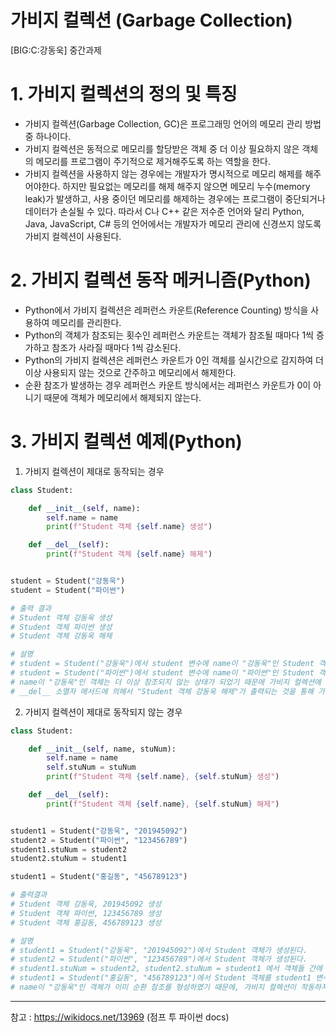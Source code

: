 # 가비지 컬렉션 (Garbage Collection)
[BIG:C:강동욱] 중간과제

# 1. 가비지 컬렉션의 정의 및 특징
- 가비지 컬렉션(Garbage Collection, GC)은 프로그래밍 언어의 메모리 관리 방법 중 하나이다.
- 가비지 컬렉션은 동적으로 메모리를 할당받은 객체 중 더 이상 필요하지 않은 객체의 메모리를 프로그램이 주기적으로 제거해주도록 하는 역할을 한다.  
- 가비지 컬렉션을 사용하지 않는 경우에는 개발자가 명시적으로 메모리 해제를 해주어야한다. 하지만 필요없는 메모리를 해제 해주지 않으면 메모리 누수(memory leak)가 발생하고, 사용 중이던 메모리를 해제하는 경우에는 프로그램이 중단되거나 데이터가 손실될 수 있다. 따라서 C나 C++ 같은 저수준 언어와 달리 Python, Java, JavaScript, C# 등의 언어에서는 개발자가 메모리 관리에 신경쓰지 않도록 가비지 컬렉션이 사용된다.

# 2. 가비지 컬렉션 동작 메커니즘(Python) 
- Python에서 가비지 컬렉션은 레퍼런스 카운트(Reference Counting) 방식을 사용하여 메모리를 관리한다.
- Python의 객체가 참조되는 횟수인 레퍼런스 카운트는 객체가 참조될 때마다 1씩 증가하고 참조가 사라질 때마다 1씩 감소된다.
- Python의 가비지 컬렉션은 레퍼런스 카운트가 0인 객체를 실시간으로 감지하여 더 이상 사용되지 않는 것으로 간주하고 메모리에서 해제한다.
- 순환 참조가 발생하는 경우 레퍼런스 카운트 방식에서는 레퍼런스 카운트가 0이 아니기 때문에 객체가 메모리에서 해제되지 않는다.

# 3. 가비지 컬렉션 예제(Python)
1. 가비지 컬렉션이 제대로 동작되는 경우
```python
class Student:

    def __init__(self, name):
        self.name = name
        print(f"Student 객체 {self.name} 생성")

    def __del__(self):
        print(f"Student 객체 {self.name} 해제")


student = Student("강동욱")
student = Student("파이썬")

# 출력 결과
# Student 객체 강동욱 생성
# Student 객체 파이썬 생성
# Student 객체 강동욱 해제

# 설명
# student = Student("강동욱")에서 student 변수에 name이 "강동욱"인 Student 객체가 생성된다.
# student = Student("파이썬")에서 student 변수에 name이 "파이썬"인 Student 객체가 생성된다.
# name이 "강동욱"인 객체는 더 이상 참조되지 않는 상태가 되었기 때문에 가비지 컬렉션에 의해 해제되고,
# __del__ 소멸자 메서드에 의해서 "Student 객체 강동욱 해제"가 출력되는 것을 통해 가비지 컬렉션이 제대로 동작하는 것을 알 수 있다.
```
   
2. 가비지 컬렉션이 제대로 동작되지 않는 경우
```python
class Student:

    def __init__(self, name, stuNum):
        self.name = name
        self.stuNum = stuNum
        print(f"Student 객체 {self.name}, {self.stuNum} 생성")

    def __del__(self):
        print(f"Student 객체 {self.name}, {self.stuNum} 해제")


student1 = Student("강동욱", "201945092")
student2 = Student("파이썬", "123456789")
student1.stuNum = student2
student2.stuNum = student1

student1 = Student("홍길동", "456789123")

# 출력결과
# Student 객체 강동욱, 201945092 생성
# Student 객체 파이썬, 123456789 생성
# Student 객체 홍길동, 456789123 생성

# 설명
# student1 = Student("강동욱", "201945092")에서 Student 객체가 생성된다.
# student2 = Student("파이썬", "123456789")에서 Student 객체가 생성된다.
# student1.stuNum = student2, student2.stuNum = student1 에서 객체들 간에 서로 참조하는 순환 참조 형성
# student1 = Student("홍길동", "456789123")에서 Student 객체를 student1 변수에 생성 하였으나,
# name이 "강동욱"인 객체가 이미 순환 참조를 형성하였기 때문에, 가비지 컬렉션이 작동하지 않고 소멸자 또한 실행되지 않았음. 따라서 메모리 누수가 발생한다.
```

***
참고 : https://wikidocs.net/13969 (점프 투 파이썬 docs)
